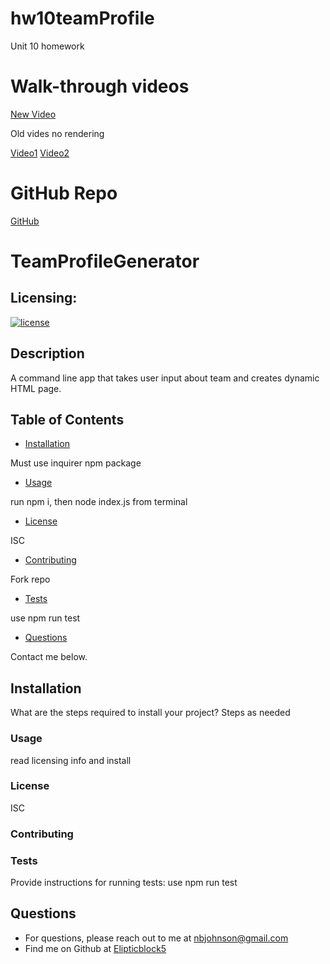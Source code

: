 # hw10teamProfile

Unit 10 homework

# Walk-through videos

[New Video](https://www.youtube.com/watch?v=JJNBS2MISns)

Old vides no rendering

[Video1](https://www.youtube.com/watch?v=AGNDuWtJGZE)
[Video2](https://www.youtube.com/watch?v=Dz_9apFyBLY)

# GitHub Repo

[GitHub](https://github.com/Elipticblock5/hw10teamProfile)

# TeamProfileGenerator

## Licensing:

[![license](https://img.shields.io/badge/license-ISC-yellow)](https://shields.io)

## Description

A command line app that takes user input about team and creates dynamic HTML page.

## Table of Contents

- [Installation](#Installation)

Must use inquirer npm package

- [Usage](#Usage)

run npm i, then node index.js from terminal

- [License](#License)

ISC

- [Contributing](#Contributing)

Fork repo

- [Tests](#Tests)

use npm run test

- [Questions](#Questions)

Contact me below.

## Installation

What are the steps required to install your project?
Steps as needed

### Usage

read licensing info and install

### License

ISC

### Contributing

### Tests

Provide instructions for running tests: use npm run test

## Questions

- For questions, please reach out to me at nbjohnson@gmail.com
- Find me on Github at [Elipticblock5](http://github.com/Elipticblock5)
